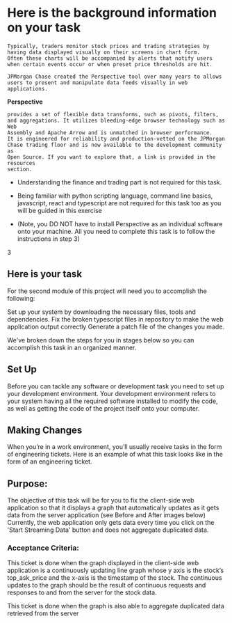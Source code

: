 # Here is the background information on your task
    Typically, traders monitor stock prices and trading strategies by 
    having data displayed visually on their screens in chart form. 
    Often these charts will be accompanied by alerts that notify users 
    when certain events occur or when preset price thresholds are hit.

    JPMorgan Chase created the Perspective tool over many years to allows
    users to present and manipulate data feeds visually in web applications.

**Perspective** 

    provides a set of flexible data transforms, such as pivots, filters, 
    and aggregations. It utilizes bleeding-edge browser technology such as Web 
    Assembly and Apache Arrow and is unmatched in browser performance. 
    It is engineered for reliability and production-vetted on the JPMorgan 
    Chase trading floor and is now available to the development community as 
    Open Source. If you want to explore that, a link is provided in the resources 
    section. 

* Understanding the finance and trading part is not required for this task.

* Being familiar with python scripting language, command line basics, javascript, react and typescript are not required for this task too as you will be guided in this exercise

* (Note, you DO NOT have to install Perspective as an individual software onto your machine. All you need to complete this task is to follow the instructions in step 3)


3
## Here is your task
For the second module of this project will need you to accomplish the following:

Set up your system by downloading the necessary files, tools and dependencies.
Fix the broken typescript files in repository to make the web application output correctly
Generate a patch file of the changes you made.

We've broken down the steps for you in stages below so you can accomplish this task in an organized manner.


## Set Up

Before you can tackle any software or development task you need to set up your development environment. Your development environment refers to your system having all the required software installed to modify the code, as well as getting the code of the project itself onto your computer.

## Making Changes

When you’re in a work environment, you’ll usually receive tasks in the form of engineering tickets.
Here is an example of what this task looks like in the form of an engineering ticket.

## Purpose:
The objective of this task will be for you to fix the client-side web application so that it displays a graph that automatically updates as it gets data from the server application (see Before and After images below) Currently, the web application only gets data every time you click on the 'Start Streaming Data' button and does not aggregate duplicated data.

### Acceptance Criteria:

This ticket is done when the graph displayed in the client-side web application is a continuously updating line graph whose y axis is the stock’s top_ask_price and the x-axis is the timestamp of the stock. The continuous updates to the graph should be the result of continuous requests and responses to and from the server for the stock data.

This ticket is done when the graph is also able to aggregate duplicated data retrieved from the server